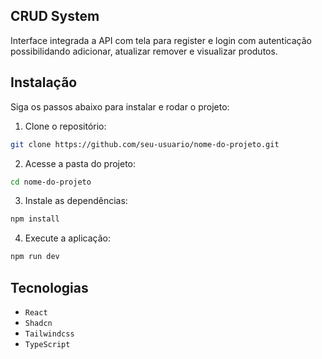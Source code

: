 ## CRUD System

Interface integrada a API com tela para register e login com autenticação possibilidando adicionar, atualizar remover e visualizar produtos.

## Instalação

Siga os passos abaixo para instalar e rodar o projeto:

1. Clone o repositório:

```bash
git clone https://github.com/seu-usuario/nome-do-projeto.git

```

2. Acesse a pasta do projeto:

```bash
cd nome-do-projeto

```

3. Instale as dependências:

```bash
npm install

```

4. Execute a aplicação:

```bash
npm run dev
```

## Tecnologias

- ```React```
- ```Shadcn```
- ```Tailwindcss```
- ```TypeScript```
